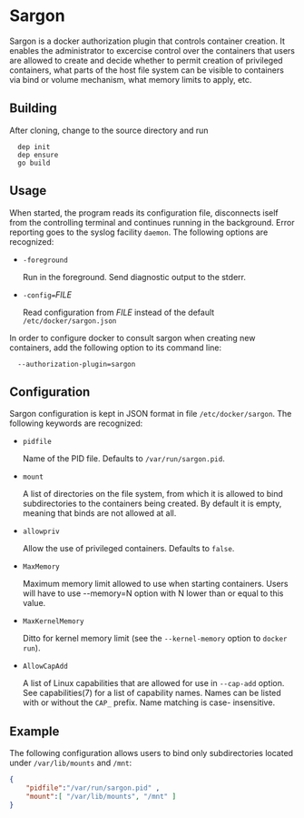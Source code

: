 # Sargon

Sargon is a docker authorization plugin that controls container creation.
It enables the administrator to excercise control over the containers that
users are allowed to create and decide whether to permit creation of
privileged containers, what parts of the host file system can be visible
to containers via bind or volume mechanism, what memory limits to apply,
etc.

## Building

After cloning, change to the source directory and run

```text
  dep init
  dep ensure
  go build
```

## Usage

When started, the program reads its configuration file, disconnects iself
from the controlling terminal and continues running in the background. Error
reporting goes to the syslog facility `daemon`. The following options are
recognized:

* `-foreground`

  Run in the foreground. Send diagnostic output to the stderr.
  
* `-config=`*FILE*

  Read configuration from *FILE* instead of the default
  `/etc/docker/sargon.json`

In order to configure docker to consult sargon when creating new containers,
add the following option to its command line:

```text
  --authorization-plugin=sargon
```

## Configuration  

Sargon configuration is kept in JSON format in file `/etc/docker/sargon`.
The following keywords are recognized:

* `pidfile`

  Name of the PID file. Defaults to `/var/run/sargon.pid`.

* `mount`

  A list of directories on the file system, from which it is allowed
  to bind subdirectories to the containers being created. By default
  it is empty, meaning that binds are not allowed at all.

* `allowpriv`

  Allow the use of privileged containers. Defaults to `false`.

* `MaxMemory`

  Maximum memory limit allowed to use when starting containers. Users
  will have to use --memory=N option with N lower than or equal to this
  value.

* `MaxKernelMemory`

  Ditto for kernel memory limit (see the `--kernel-memory` option to
  `docker run`).

* `AllowCapAdd`

  A list of Linux capabilities that are allowed for use in `--cap-add`
  option. See capabilities(7) for a list of capability names. Names can
  be listed with or without the `CAP_` prefix. Name matching is case-
  insensitive.
  
## Example

The following configuration allows users to bind only subdirectories located
under `/var/lib/mounts` and `/mnt`:

```json
{
    "pidfile":"/var/run/sargon.pid" ,
    "mount":[ "/var/lib/mounts", "/mnt" ]
}
```

  
